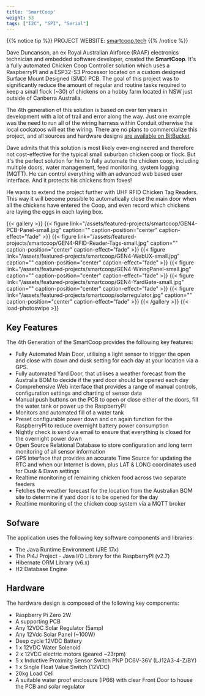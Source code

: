 ```yaml
---
title: 'SmartCoop'
weight: 53
tags: ["I2C", "SPI", "Serial"]
---
```


{{% notice tip %}}
PROJECT WEBSITE: [smartcoop.tech](https://www.smartcoop.tech)
{{% /notice %}}

Dave Duncanson, an ex Royal Australian Airforce (RAAF) electronics technician and embedded software developer, created the **SmartCoop**. It's a fully automated Chicken Coop Controller solution which uses a RaspberryPI and a ESP32-S3 Processor located on a custom designed Surface Mount Designed (SMD) PCB. The goal of this project was to significantly reduce the amount of regular and routine tasks required to keep a small flock (~30) of chickens on a hobby farm located in NSW just outside of Canberra Australia. 

The 4th generation of this solution is based on over ten years in development with a lot of trail and error along the way. Just one example was the need to run all of the wiring harness within Conduit otherwise the local cockatoos will eat the wiring. There are no plans to commercialize this project, and all sources and hardware designs [are available on BitBucket](https://bitbucket.org/DaveDuncanson/smartcoop.tech/src/master/README.md).

Dave admits that this solution is most likely over-engineered and therefore not cost-effective for the typical small suburban chicken coop or flock. But it's the perfect solution for him to fully automate the chicken coop, including multiple doors, water management, feed monitoring, system logging (MQTT). He can control everything with an advanced web based user interface. And it protects his chickens from foxes!

He wants to extend the project further with UHF RFID Chicken Tag Readers. This way it will become possible to automatically close the main door when all the chickens have entered the Coop, and even record which chickens are laying the eggs in each laying box.

{{< gallery >}}
{{< figure link="/assets/featured-projects/smartcoop/GEN4-PCB-Panel-small.jpg" caption="" caption-position="center" caption-effect="fade" >}}
{{< figure link="/assets/featured-projects/smartcoop/GEN4-RFID-Reader-Tags-small.jpg" caption="" caption-position="center" caption-effect="fade" >}}
{{< figure link="/assets/featured-projects/smartcoop/GEN4-WebUX-small.jpg" caption="" caption-position="center" caption-effect="fade" >}}
{{< figure link="/assets/featured-projects/smartcoop/GEN4-WiringPanel-small.jpg" caption="" caption-position="center" caption-effect="fade" >}}
{{< figure link="/assets/featured-projects/smartcoop/GEN4-YardGate-small.jpg" caption="" caption-position="center" caption-effect="fade" >}}
{{< figure link="/assets/featured-projects/smartcoop/solarregulator.jpg" caption="" caption-position="center" caption-effect="fade" >}}
{{< /gallery >}}
{{< load-photoswipe >}}

## Key Features

The 4th Generation of the SmartCoop provides the following key features:

* Fully Automated Main Door, utilising a light sensor to trigger the open and close with dawn and dusk setting for each day at your location via a GPS.
* Fully automated Yard Door, that utilises a weather forecast from the Australia BOM to decide if the yard door should be opened each day
* Comprehensive Web interface that provides a range of manual controls, configuration settings and charting of sensor data
* Manual push buttons on the PCB to open or close either of the doors, fill the water tank or power up the RaspberryPI
* Monitors and automated fill of a water tank
* Preset configurable power down and on again function for the RaspberryPI to reduce overnight battery power consumption
* Nightly check is send via email to ensure that everything is closed for the overnight power down
* Open Source Relational Database to store configuration and long term monitoring of all sensor information
* GPS interface that provides an accurate Time Source for updating the RTC and when our Internet is down, plus LAT & LONG coordinates used for Dusk & Dawn settings
* Realtime monitoring of remaining chicken food across two separate feeders
* Fetches the weather forecast for the location from the Australian BOM site to determine if yard door is to be opened for the day
* Realtime monitoring of the chicken coop system via a MQTT broker

## Sofware

The application uses the following key software components and libraries:

* The Java Runtime Environment (JRE 17x)
* The Pi4J Project - Java I/O Library for the RaspberryPI (v2.7)
* Hibernate ORM Library (v6.x)
* H2 Database Engine

## Hardware

The hardware design is composed of the following key components:

* Raspberry Pi Zero 2W
* A supporting PCB
* Any 12VDC Solar Regulator (5amp)
* Any 12Vdc Solar Panel (~100W)
* Deep cycle 12VDC Battery
* 1 x 12VDC Water Solenoid
* 2 x 12VDC electric motors (geared ~23rpm)
* 5 x Inductive Proximity Sensor Switch PNP DC6V-36V (LJ12A3-4-Z/BY)
* 1 x Single Float Value Switch (12VDC)
* 20kg Load Cell
* A suitable water proof enclosure (IP66) with clear Front Door to house the PCB and solar regulator
